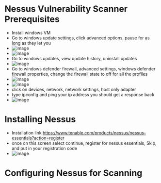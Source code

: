 # Nessus Vulnerability Scanner Prerequisites
- Install windows VM
- Go to windows update settings, click advanced options, pause for as long as they let you
- ![image](https://github.com/ali0999109/Nessus/assets/145396907/6ff4896e-33bf-48a9-a895-6332ec017925)
- ![image](https://github.com/ali0999109/Nessus/assets/145396907/33d1aa5f-aaf2-4b02-94bb-4ee248681743)
- Go to windows updates, view update history, uninstall updates
- ![image](https://github.com/ali0999109/Nessus/assets/145396907/f9950294-7537-4732-a205-4324026b37ee)
- Go to windows defender firewall, advanced settings, windows defender firewall properties, change the firewall state to off for all the profiles
- ![image](https://github.com/ali0999109/Nessus/assets/145396907/fc967a6b-876a-4f1e-86e6-4b201f0150b7)
- ![image](https://github.com/ali0999109/Nessus/assets/145396907/f7d0e517-06da-438c-87d2-d5ccf309150e)
- click on devices, network, network settings, host only adapter
- type ipconfig and ping your ip address you should get a response back 
- ![image](https://github.com/ali0999109/Nessus/assets/145396907/7158655d-acc6-42ca-8ec5-97dc4c0e759f)


# Installing Nessus
- Installation link https://www.tenable.com/products/nessus/nessus-essentials?action=register
- once on this screen select continue, register for nessus essentials, Skip, and put in your registration code
- ![image](https://github.com/ali0999109/Nessus/assets/145396907/8bc07147-0709-4c2c-863c-8267ac22c939)


  
# Configuring Nessus for Scanning






